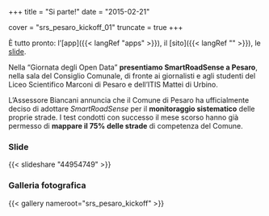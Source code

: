 +++
title = "Si parte!"
date = "2015-02-21"

cover = "srs_pesaro_kickoff_01"
truncate = true
+++

È tutto pronto: l’[app]({{< langRef "apps" >}}), il [sito]({{< langRef "" >}}), le [slide](http://www.slideshare.net/alessandrobogliolo/srs-44954749).

Nella “Giornata degli Open Data” **presentiamo SmartRoadSense a Pesaro**, nella sala del Consiglio Comunale, di fronte ai giornalisti e agli studenti del Liceo Scientifico Marconi di Pesaro e dell’ITIS Mattei di Urbino.

L’Assessore Biancani annuncia che il Comune di Pesaro ha ufficialmente deciso di adottare *SmartRoadSense* per il **monitoraggio sistematico** delle proprie strade. I test condotti con successo il mese scorso hanno già permesso di **mappare il 75% delle strade** di competenza del Comune.

<!--more-->

### Slide

{{< slideshare "44954749" >}}

### Galleria fotografica

{{< gallery nameroot="srs_pesaro_kickoff" >}}
